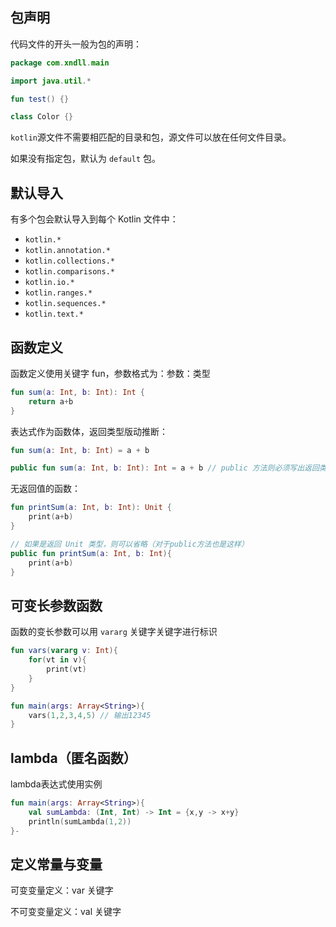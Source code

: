 ## 包声明

代码文件的开头一般为包的声明：

```kotlin
package com.xndll.main

import java.util.*

fun test() {}

class Color {}
```

`kotlin`源文件不需要相匹配的目录和包，源文件可以放在任何文件目录。

如果没有指定包，默认为 `default` 包。



## 默认导入

有多个包会默认导入到每个 Kotlin 文件中：

* `kotlin.*`
* `kotlin.annotation.*`
* `kotlin.collections.*`
* `kotlin.comparisons.*`
* `kotlin.io.*`
* `kotlin.ranges.*`
* `kotlin.sequences.*`
* `kotlin.text.*`

## 函数定义

函数定义使用关键字 fun，参数格式为：参数：类型

```kotlin
fun sum(a: Int, b: Int): Int {
    return a+b
}
```

表达式作为函数体，返回类型版动推断：

```kotlin
fun sum(a: Int, b: Int) = a + b

public fun sum(a: Int, b: Int): Int = a + b // public 方法则必须写出返回类型
```

无返回值的函数：

```kotlin
fun printSum(a: Int, b: Int): Unit {
	print(a+b)
}

// 如果是返回 Unit 类型，则可以省略（对于public方法也是这样）
public fun printSum(a: Int, b: Int){
    print(a+b)
}
```

## 可变长参数函数

函数的变长参数可以用 `vararg` 关键字关键字进行标识

```kotlin
fun vars(vararg v: Int){
    for(vt in v){
        print(vt)
    }
}

fun main(args: Array<String>){
    vars(1,2,3,4,5) // 输出12345
}
```

## lambda（匿名函数）

lambda表达式使用实例

```kotlin
fun main(args: Array<String>){
    val sumLambda: (Int, Int) -> Int = {x,y -> x+y}
    println(sumLambda(1,2))
}-
```

## 定义常量与变量

可变变量定义：var 关键字

不可变变量定义：val 关键字

